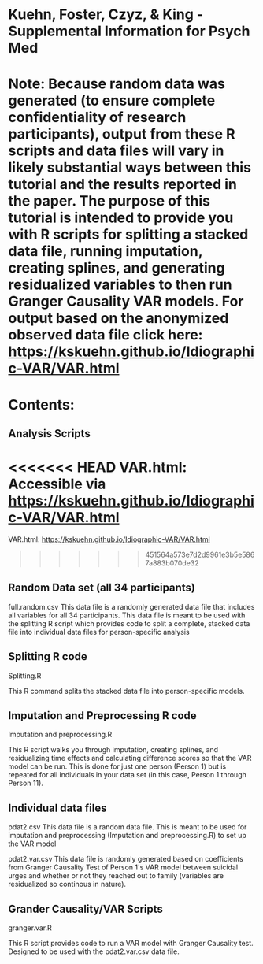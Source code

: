 # Kuehn, Foster, Czyz, & King - Supplemental Information for Psych Med

# Note: Because random data was generated (to ensure complete confidentiality of research participants), output from these R scripts and data files will vary in likely substantial ways between this tutorial and the results reported in the paper. The purpose of this tutorial is intended to provide you with R scripts for splitting a stacked data file, running imputation, creating splines, and generating residualized variables to then run Granger Causality VAR models. For output based on the anonymized observed data file click here: https://kskuehn.github.io/Idiographic-VAR/VAR.html

# Contents:
## Analysis Scripts
<<<<<<< HEAD
VAR.html: Accessible via https://kskuehn.github.io/Idiographic-VAR/VAR.html
=======
VAR.html: https://kskuehn.github.io/Idiographic-VAR/VAR.html 
>>>>>>> 451564a573e7d2d9961e3b5e5867a883b070de32

## Random Data set (all 34 participants)
full.random.csv
This data file is a randomly generated data file that includes all variables for all 34 participants. This data file is meant to be used with the splitting R script which provides code to split a complete, stacked data file into individual data files for person-specific analysis

## Splitting R code
Splitting.R

This R command splits the stacked data file into person-specific models. 

## Imputation and Preprocessing R code
Imputation and preprocessing.R

This R script walks you through imputation, creating splines, and residualizing time effects and calculating difference scores so that the VAR model can be run. This is done for just one person (Person 1) but is repeated for all individuals in your data set (in this case, Person 1 through Person 11). 

## Individual data files
pdat2.csv
This data file is a random data file. This is meant to be used for imputation and preprocessing (Imputation and preprocessing.R) to set up the VAR model

pdat2.var.csv
This data file is randomly generated based on coefficients from Granger Causality Test of Person 1's VAR model between suicidal urges and whether or not they reached out to family (variables are residualized so continous in nature). 

## Grander Causality/VAR Scripts
granger.var.R

This R script provides code to run a VAR model with Granger Causality test. Designed to be used with the pdat2.var.csv data file. 

